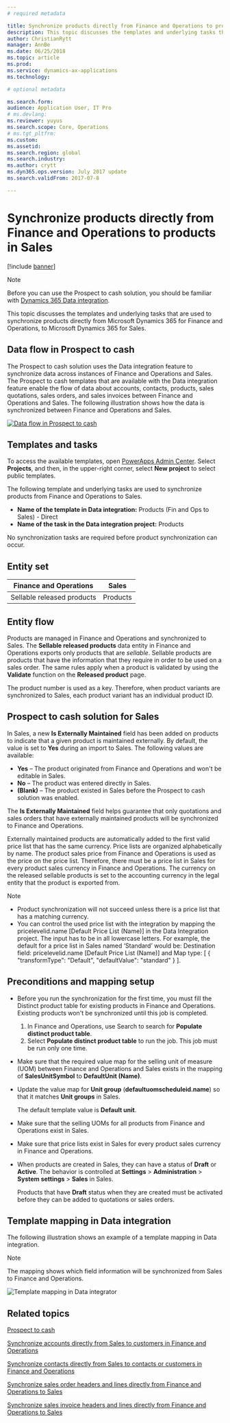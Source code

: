 ```yaml
---
# required metadata

title: Synchronize products directly from Finance and Operations to products in Sales
description: This topic discusses the templates and underlying tasks that are used to synchronize products from Microsoft Dynamics 365 for Finance and Operations, to Microsoft Dynamics 365 for Sales.
author: ChristianRytt
manager: AnnBe
ms.date: 06/25/2018
ms.topic: article
ms.prod: 
ms.service: dynamics-ax-applications
ms.technology: 

# optional metadata

ms.search.form: 
audience: Application User, IT Pro
# ms.devlang: 
ms.reviewer: yuyus
ms.search.scope: Core, Operations
# ms.tgt_pltfrm: 
ms.custom: 
ms.assetid: 
ms.search.region: global
ms.search.industry: 
ms.author: crytt
ms.dyn365.ops.version: July 2017 update 
ms.search.validFrom: 2017-07-8

---
```


# Synchronize products directly from Finance and Operations to products in Sales

[!include [banner](../includes/banner.md)]

> [!NOTE]
> Before you can use the Prospect to cash solution, you should be familiar with [Dynamics 365 Data integration](/common-data-service/entity-reference/dynamics-365-integration).

This topic discusses the templates and underlying tasks that are used to synchronize products directly from Microsoft Dynamics 365 for Finance and Operations, to Microsoft Dynamics 365 for Sales.

## Data flow in Prospect to cash

The Prospect to cash solution uses the Data integration feature to synchronize data across instances of Finance and Operations and Sales. The Prospect to cash templates that are available with the Data integration feature enable the flow of data about accounts, contacts, products, sales quotations, sales orders, and sales invoices between Finance and Operations and Sales. The following illustration shows how the data is synchronized between Finance and Operations and Sales.

[![Data flow in Prospect to cash](./media/prospect-to-cash-data-flow.png)](./media/prospect-to-cash-data-flow.png)

## Templates and tasks

To access the available templates, open [PowerApps Admin Center](https://preview.admin.powerapps.com/dataintegration). Select **Projects**, and then, in the upper-right corner, select **New project** to select public templates.

The following template and underlying tasks are used to synchronize products from Finance and Operations to Sales.

- **Name of the template in Data integration:** Products (Fin and Ops to Sales) - Direct
- **Name of the task in the Data integration project:** Products

No synchronization tasks are required before product synchronization can occur.

## Entity set

| Finance and Operations     | Sales    |
|----------------------------|----------|
| Sellable released products | Products |

## Entity flow

Products are managed in Finance and Operations and synchronized to Sales. The **Sellable released products** data entity in Finance and Operations exports only products that are *sellable*. Sellable products are products that have the information that they require in order to be used on a sales order. The same rules apply when a product is validated by using the **Validate** function on the **Released product** page.

The product number is used as a key. Therefore, when product variants are synchronized to Sales, each product variant has an individual product ID.

## Prospect to cash solution for Sales

In Sales, a new **Is Externally Maintained** field has been added on products to indicate that a given product is maintained externally. By default, the value is set to **Yes** during an import to Sales. The following values are available:

- **Yes** – The product originated from Finance and Operations and won't be editable in Sales.
- **No** – The product was entered directly in Sales.
- **(Blank)** – The product existed in Sales before the Prospect to cash solution was enabled.

The **Is Externally Maintained** field helps guarantee that only quotations and sales orders that have externally maintained products will be synchronized to Finance and Operations.

Externally maintained products are automatically added to the first valid price list that has the same currency. Price lists are organized alphabetically by name. The product sales price from Finance and Operations is used as the price on the price list. Therefore, there must be a price list in Sales for every product sales currency in Finance and Operations. The currency on the released sellable products is set to the accounting currency in the legal entity that the product is exported from.

> [!NOTE]
> - Product synchronization will not succeed unless there is a price list that has a matching currency.
> - You can control the used price list with the integration by mapping the pricelevelid.name [Default Price List (Name)] in the Data Integration project. The input has to be in all lowercase letters. For example, the default for a price list in Sales named ‘Standard’ would be: Destination field: pricelevelid.name [Default Price List (Name)] and Map type: [ { "transformType": "Default", "defaultValue": "standard" } ].

## Preconditions and mapping setup

- Before you run the synchronization for the first time, you must fill the Distinct product table for existing products in Finance and Operations. Existing products won't be synchronized until this job is completed.

    1. In Finance and Operations, use Search to search for **Populate distinct product table**.
    2. Select **Populate distinct product table** to run the job. This job must be run only one time.

- Make sure that the required value map for the selling unit of measure (UOM) between Finance and Operations and Sales exists in the mapping of **SalesUnitSymbol** to **DefaultUnit (Name)**.
- Update the value map for **Unit group** (**defaultuomscheduleid.name**) so that it matches **Unit groups** in Sales.

    The default template value is **Default unit**.

- Make sure that the selling UOMs for all products from Finance and Operations exist in Sales.
- Make sure that price lists exist in Sales for every product sales currency in Finance and Operations.
- When products are created in Sales, they can have a status of **Draft** or **Active**. The behavior is controlled at **Settings** > **Administration** > **System settings** > **Sales** in Sales.

    Products that have **Draft** status when they are created must be activated before they can be added to quotations or sales orders.

## Template mapping in Data integration

The following illustration shows an example of a template mapping in Data integration. 

> [!NOTE]
> The mapping shows which field information will be synchronized from Sales to Finance and Operations.

![Template mapping in Data integrator](./media/products-direct-template-mapping-data-integrator-1.png)


## Related topics

[Prospect to cash](prospect-to-cash.md)

[Synchronize accounts directly from Sales to customers in Finance and Operations](accounts-template-mapping-direct.md)

[Synchronize contacts directly from Sales to contacts or customers in Finance and Operations](contacts-template-mapping-direct.md)

[Synchronize sales order headers and lines directly from Finance and Operations to Sales](sales-order-template-mapping-direct-two-ways.md)

[Synchronize sales invoice headers and lines directly from Finance and Operations to Sales](sales-invoice-template-mapping-direct.md)



